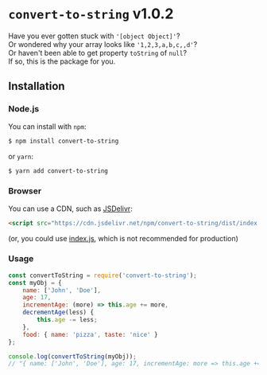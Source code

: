 # `convert-to-string` v1.0.2
Have you ever gotten stuck with `'[object Object]'`?  
Or wondered why your array looks like `'1,2,3,a,b,c,,d'`?  
Or haven't been able to get property `toString` of `null`?  
If so, this is the package for you.
## Installation
### Node.js
You can install with `npm`:
```sh
$ npm install convert-to-string
```
or `yarn`:
```sh
$ yarn add convert-to-string
```
### Browser
You can use a CDN, such as [JSDelivr](https://jsdelivr.com):
```html
<script src="https://cdn.jsdelivr.net/npm/convert-to-string/dist/index.min.js"></script>
```
(or, you could use [index.js](https://cdn.jsdelivr.net/npm/convert-to-string/dist/index.js), which is not recommended for production)
### Usage
```js
const convertToString = require('convert-to-string');
const myObj = {
    name: ['John', 'Doe'],
    age: 17,
    incrementAge: (more) => this.age += more,
    decrementAge(less) {
        this.age -= less;
    },
    food: { name: 'pizza', taste: 'nice' }
};

console.log(convertToString(myObj));
// "{ name: ['John', 'Doe'], age: 17, incrementAge: more => this.age += more, decrementAge: decrementAge(less) {\n    this.age -= less;\n    }, food: { name: 'pizza', taste: 'nice' } }"
```
